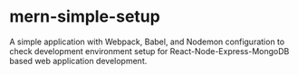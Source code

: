 # mern-simple-setup
A simple application with Webpack, Babel, and Nodemon configuration to check development environment setup for React-Node-Express-MongoDB based web application development.
